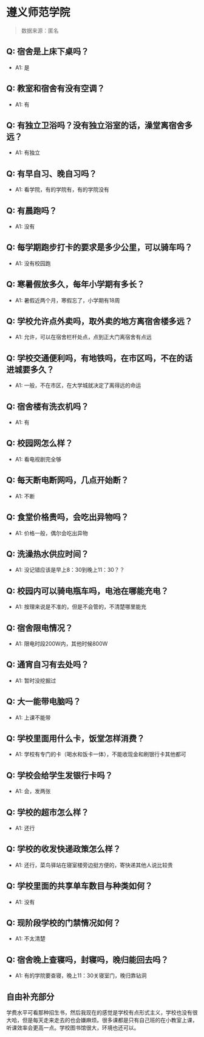 # 遵义师范学院

> 数据来源：匿名

## Q: 宿舍是上床下桌吗？

- A1: 是

## Q: 教室和宿舍有没有空调？

- A1: 有

## Q: 有独立卫浴吗？没有独立浴室的话，澡堂离宿舍多远？

- A1: 有独立

## Q: 有早自习、晚自习吗？

- A1: 看学院，有的学院有，有的学院没有

## Q: 有晨跑吗？

- A1: 没有

## Q: 每学期跑步打卡的要求是多少公里，可以骑车吗？

- A1: 没有校园跑

## Q: 寒暑假放多久，每年小学期有多长？

- A1: 暑假近两个月，寒假忘了，小学期有18周

## Q: 学校允许点外卖吗，取外卖的地方离宿舍楼多远？

- A1: 允许，可以在宿舍栏杆处点，点到正大门离宿舍有点远

## Q: 学校交通便利吗，有地铁吗，在市区吗，不在的话进城要多久？

- A1: 一般，不在市区，在大学城就决定了离得远的命运

## Q: 宿舍楼有洗衣机吗？

- A1: 有

## Q: 校园网怎么样？

- A1: 看电视剧完全够

## Q: 每天断电断网吗，几点开始断？

- A1: 不断

## Q: 食堂价格贵吗，会吃出异物吗？

- A1: 价格一般，偶尔会吃出异物

## Q: 洗澡热水供应时间？

- A1: 没记错应该是早上8：30到晚上11：30？？

## Q: 校园内可以骑电瓶车吗，电池在哪能充电？

- A1: 按理来说是不准的，但是不会管的，不清楚哪里能充

## Q: 宿舍限电情况？

- A1: 限电时段200W内，其他时候800W

## Q: 通宵自习有去处吗？

- A1: 暂时没挖掘过

## Q: 大一能带电脑吗？

- A1: 上课不能带

## Q: 学校里面用什么卡，饭堂怎样消费？

- A1: 学校有专门的卡（喝水和饭卡一体），不能收现金和刷银行卡其他都可

## Q: 学校会给学生发银行卡吗？

- A1: 会，发两张

## Q: 学校的超市怎么样？

- A1: 还行

## Q: 学校的收发快递政策怎么样？

- A1: 还行，菜鸟驿站在寝室楼旁边挺方便的，寄快递其他人说比较贵

## Q: 学校里面的共享单车数目与种类如何？

- A1: 没有

## Q: 现阶段学校的门禁情况如何？

- A1: 不太清楚

## Q: 宿舍晚上查寝吗，封寝吗，晚归能回去吗？

- A1: 有的学院要查寝，晚上11：30关寝室门，晚归靠钻洞

## 自由补充部分

学费水平可看那种招生书，然后我现在的感觉是学校有点形式主义，学校也没有很大哈，但是每天走来走去的也会嫌麻烦。很多课都是只有自己班的在小教室上课，听课效率会更高一点。学校图书馆很大，环境也还可以。
